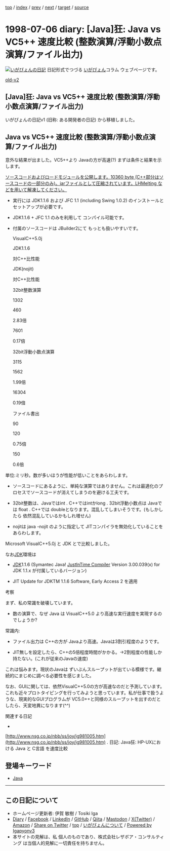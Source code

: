 [top](../index.html) 
 / [index](index.html) 
 / [prev](../1997/ig970723.html) 
 / [next](../2000/ig000120.html) 
 / [target](https://www.igapyon.jp/igapyon/diary/1998/ig980706.html) 
 / [source](https://github.com/igapyon/diary/blob/master/1998/ig980706.src.md) 

1998-07-06 diary: [Java]狂: Java vs VC5++ 速度比較 (整数演算/浮動小数点演算/ファイル出力)
=====================================================================================================
[![いがぴょんの日記](https://www.igapyon.jp/igapyon/diary/images/iga202308_64.jpg "いがぴょん")](https://www.igapyon.jp/igapyon/diary/memo/memoigapyon.html) 日記形式でつづる [いがぴょん](https://www.igapyon.jp/igapyon/diary/memo/memoigapyon.html)コラム ウェブページです。

[old-v2](ig980706-orig.html)

## [Java]狂: Java vs VC5++ 速度比較 (整数演算/浮動小数点演算/ファイル出力)

いがぴょんの日記v1 (旧称: ある開発者の日記) から移植しました。


## Java vs VC5++ 速度比較 (整数演算/浮動小数点演算/ファイル出力)

意外な結果が出ました。VC5++より Javaの方が高速(?) まずは条件と結果を示します。

  
[ソースコードおよびロードモジュールを公開します。](ig980706.jar)[10360
  byte](ig980706.jar)[ ](ig980706.jar)[(C++部分はソースコードの一部分のみ)。jarファイルとして圧縮されています。LHMelting
  などを用いて解凍してください。](ig980706.jar)

  
* 実行には JDK1.1.6 および JFC 1.1 (including Swing 1.0.2) のインストールとセットアップが必要です。
    
* JDK1.1.6 + JFC 1.1 のみを利用して コンパイル可能です。
    
* 付属のソースコードは JBuilder2にて もっとも扱いやすいです。
  


    VisualC++5.0j

    JDK1.1.6

    対C++比性能

    JDK(nojit)

    対C++比性能

    32bit整数演算

    1302

    460

    2.83倍

    7601

    0.17倍

    32bit浮動小数点演算

    3115

    1562

    1.99倍

    16304

    0.19倍

    ファイル書出

    90

    120

    0.75倍

    150

    0.6倍

単位:ミリ秒。数が多いほうが性能が低いことをあらわします。

* ソースコードにあるように、単純な演算ではありません。これは最適化のプロセスでソースコードが消えてしまうのを避ける工夫です。
  
* 32bit整数は、Javaではint . C++ではintかlong . 32bit浮動小数点は Javaでは float
  . C++では doubleとなります。混乱してしまいそうです。(もしかしたら 依然混乱しているかもしれ増せん)
  
* nojitは java -nojit のように指定して JITコンパイラを無効化していることをあらわします。

Microsoft VisualC++5.0j と JDK とで比較しました。

なお[JDK](http://java.sun.com/products/jdk/1.1/)環境は

* [JDK](http://java.sun.com/products/jdk/1.1/)1.1.6
  (Symantec Java! [JustInTime
  Compiler](http://www.javacats.com/jp/articles/chuckmcmanis091696.html) Version 3.00.039(x) for JDK 1.1.x が付属しているバージョン)
  
* JIT Update for JDKTM 1.1.6 Software, Early Access 2 を適用

考察

まず、私の常識を破壊しています。

* 数の演算で、なぜ Java は VisualC++5.0 より高速な実行速度を実現するのでしょうか?

常識内:

* ファイル出力は C++の方が Javaより高速。Javaは3割引程度のようです。
  
* JIT無しを設定したら、C++の5倍程度時間がかかる。→2割程度の性能しか持たない。(これが従来のJavaの速度)

これは悩みます。現状のJavaは ずいぶんスループットが出ている模様です。継続的にまじめに調べる必要性を感じました。

なお、GUIに関しては、依然VisualC++5.0の方が高速なのだと予測しています。これも近々プロトタイピングを行ってみようと思っています。私が仕事で扱うような、現実的なGUIプログラムが
VC5.0++と同様のスループットを出すのだとしたら、天変地異になります(^^)

関連する日記

* 
  
[http://www.nsg.co.jp/nbb/ss/joy/ig981005.htm](http://www.nsg.co.jp/nbb/ss/joy/ig981005.htm)
. 日記: Java狂: HP-UXにおける Java と C言語 を速度比較

## 登場キーワード

* [Java](../keyword/java.html)

----------------------------------------------------------------------------------------------------

## この日記について

* ホームページ更新者: 伊賀 敏樹 / Tosiki Iga
* [Diary](https://www.igapyon.jp/igapyon/diary/) / [Facebook](https://www.facebook.com/igapyon) / [LinkedIn](https://www.linkedin.com/in/toshikiiga) / [GitHub](https://github.com/igapyon) / [Qiita](https://qiita.com/igapyon) / [Mastodon](https://social.vivaldi.net/@igapyon) / [X(Twitter)](https://twitter.com/ToshikiIga) / [Amazon](https://www.amazon.co.jp/%E4%BC%8A%E8%B3%80-%E6%95%8F%E6%A8%B9/e/B004LTQWCQ) / 
[Share on Twitter](https://twitter.com/intent/tweet?hashtags=igapyon%2Cdiary%2C%E3%81%84%E3%81%8C%E3%81%B4%E3%82%87%E3%82%93%2CJava&text=%5BJava%5D%E7%8B%82%3A+Java+vs+VC5%2B%2B+%E9%80%9F%E5%BA%A6%E6%AF%94%E8%BC%83+%28%E6%95%B4%E6%95%B0%E6%BC%94%E7%AE%97%2F%E6%B5%AE%E5%8B%95%E5%B0%8F%E6%95%B0%E7%82%B9%E6%BC%94%E7%AE%97%2F%E3%83%95%E3%82%A1%E3%82%A4%E3%83%AB%E5%87%BA%E5%8A%9B%29&url=https%3A%2F%2Fwww.igapyon.jp%2Figapyon%2Fdiary%2F1998%2Fig980706.html) / [top](../index.html) / [いがぴょんについて](https://www.igapyon.jp/igapyon/diary/memo/memoigapyon.html) / [Powered by Igapyonv3](https://github.com/igapyon/igapyonv3)
* 本サイトの見解は、私 個人のものであり、株式会社レザボア・コンサルティング は当個人的見解に一切責任を持ちません。 
